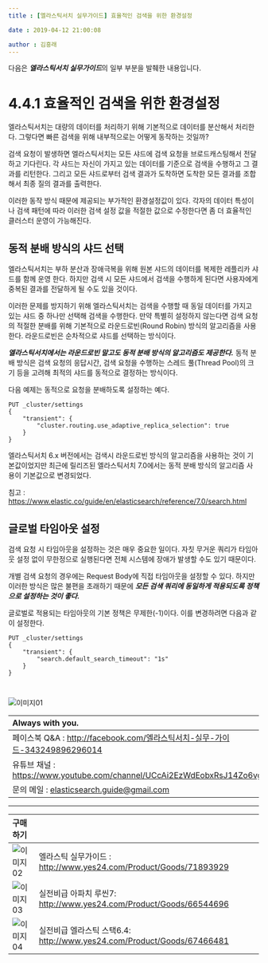 ```yaml
---
title : [엘라스틱서치 실무가이드] 효율적인 검색을 위한 환경설정

date : 2019-04-12 21:00:08

author : 김흥래
--- 
```


다음은 ***엘라스틱서치 실무가이드***의 일부 부분을 발췌한 내용입니다.


# 4.4.1 효율적인 검색을 위한 환경설정

엘라스틱서치는 대량의 데이터를 처리하기 위해 기본적으로 데이터를 분산해서 처리한다. 그렇다면 빠른 검색을 위해 내부적으로는 어떻게 동작하는 것일까? 

검색 요청이 발생하면 엘라스틱서치는 모든 샤드에 검색 요청을 브로드캐스팅해서 전달하고 기다린다. 각 샤드는 자신이 가지고 있는 데이터를 기준으로 검색을 수행하고 그 결과를 리턴한다. 그리고 모든 샤드로부터 검색 결과가 도착하면 도착한 모든 결과를 조합해서 최종 질의 결과를 출력한다.

이러한 동작 방식 때문에 제공되는 부가적인 환경설정값이 있다. 각자의 데이터 특성이나 검색 패턴에 따라 이러한 검색 설정 값을 적절한 값으로 수정한다면 좀 더 효율적인 클러스터 운영이 가능해진다. 



## **동적 분배 방식의 샤드 선택**

엘라스틱서치는 부하 분산과 장애극복을 위해 원본 샤드의 데이터를 복제한 레플리카 샤드를 함께 운영 한다. 하지만 검색 시 모든 샤드에서 검색을 수행하게 된다면 사용자에게 중복된 결과를 전달하게 될 수도 있을 것이다. 

이러한 문제를 방지하기 위해 엘라스틱서치는 검색을 수행할 때 동일 데이터를 가지고 있는 샤드 중 하나만 선택해 검색을 수행한다. 만약 특별히 설정하지 않는다면 검색 요청의 적절한 분배를 위해 기본적으로 라운드로빈(Round Robin) 방식의 알고리즘을 사용한다. 라운드로빈은 순차적으로 샤드를 선택하는 방식이다. 

***엘라스틱서치에서는 라운드로빈 말고도 동적 분배 방식의 알고리즘도 제공한다.*** 동적 분배 방식은 검색 요청의 응답시간, 검색 요청을 수행하는 스레드 풀(Thread Pool)의 크기 등을 고려해 최적의 샤드를 동적으로 결정하는 방식이다.

다음 예제는 동적으로 요청을 분배하도록 설정하는 예다.


```http
PUT _cluster/settings
{
	"transient": {
		"cluster.routing.use_adaptive_replica_selection": true
	}
}

```

엘라스틱서치 6.x 버전에서는 검색시 라운드로빈 방식의 알고리즘을 사용하는 것이 기본값이었지만 최근에 릴리즈된 엘라스틱서치 7.0에서는 동적 분배 방식의 알고리즘 사용이 기본값으로 변경되었다.

 침고 : <https://www.elastic.co/guide/en/elasticsearch/reference/7.0/search.html>



## **글로벌 타임아웃 설정**

검색 요청 시 타임아웃을 설정하는 것은 매우 중요한 일이다. 자칫 무거운 쿼리가 타임아웃 설정 없이 무한정으로 실행된다면 전체 시스템에 장애가 발생할 수도 있기 때문이다.

개별 검색 요청의 경우에는 Request Body에 직접 타임아웃을 설정할 수 있다. 하지만 이러한 방식은 많은 불편을 초래하기 때문에 ***모든 검색 쿼리에 동일하게 적용되도록 정책으로 설정하는 것이 좋다.***

글로벌로 적용되는 타임아웃의 기본 정책은 무제한(-1)이다. 이를 변경하려면 다음과 같이 설정한다.


```http
PUT _cluster/settings
{
	"transient": {
		"search.default_search_timeout": "1s"
	}
}



```


![이미지01](http://tech.javacafe.io/img/blog/20190412/blog.png) 



| Always with you.   |
| :----------------------------------------------------------- |
|페이스북 Q&A :  <http://facebook.com/엘라스틱서치-실무-가이드-343249896296014>   |
|유튜브 채널 : https://www.youtube.com/channel/UCcAi2EzWdEobxRsJ14Zo6vg |
|문의 메일 : elasticsearch.guide@gmail.com |


---

| 구매하기 | |
| :----------------------------------------------------------- | ------------------------------------------------------------ |
|![이미지02](http://image.yes24.com/goods/71893929/95x0)   |엘라스틱 실무가이드 : http://www.yes24.com/Product/Goods/71893929 |
|![이미지03](http://image.yes24.com/goods/66544696/95x0)  |실전비급 아파치 루씬7: http://www.yes24.com/Product/Goods/66544696 |
|![이미지04](http://image.yes24.com/goods/67466481/95x0)  |실전비급 엘라스틱 스택6.4: http://www.yes24.com/Product/Goods/67466481 |





